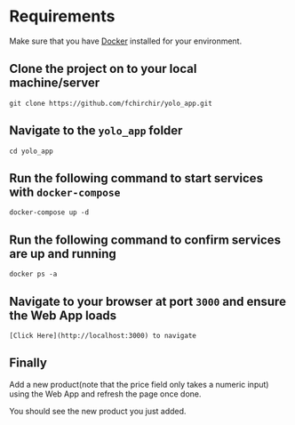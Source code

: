 # Requirements
Make sure that you have [Docker](https://docs.docker.com/desktop/) installed for your environment.

## Clone the project on to your local machine/server
 `git clone https://github.com/fchirchir/yolo_app.git`

## Navigate to the `yolo_app` folder 
 `cd yolo_app`

## Run the following command to start services with `docker-compose`
 `docker-compose up -d`

## Run the following command to confirm services are up and running
 `docker ps -a`

## Navigate to your browser at port `3000` and ensure the Web App loads
 `[Click Here](http://localhost:3000) to navigate`

## Finally
Add a new product(note that the price field only takes a numeric input) using the Web App and refresh the page once done.
 
You should see the new product you just added.